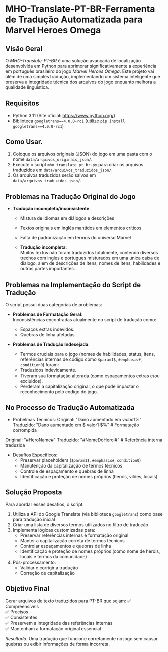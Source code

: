 # MHO-Translate-PT-BR-Ferramenta de Tradução Automatizada para Marvel Heroes Omega

## Visão Geral

O *MHO-Translate-PT-BR* é uma solução avançada de localização desenvolvida em Python para aprimorar significativamente a experiência em português brasileiro do jogo *Marvel Heroes Omega*. Este projeto vai além de uma simples tradução, implementando um sistema inteligente que preserva a integridade técnica dos arquivos do jogo enquanto melhora a qualidade linguística.

## Requisitos

- Python 3.11 (Site oficial: https://www.python.org/)
- Biblioteca `googletrans==4.0.0-rc1` (utilize `pip install googletrans==4.0.0-rc1`)

## Como Usar.

1. Coloque os arquivos originais (JSON) do jogo em uma pasta com o nome `data/arquivos_originais_json/`.
2. Execute o script `mho_translate_pt_br.py` para criar os arquivos traduzidos em `data/arquivos_traduzidos_json/`.
3. Os arquivos traduzidos serão salvos em `data/arquivos_traduzidos_json/`.


## Problemas na Tradução Original do Jogo

- **Tradução incompleta/inconsistente**:

  - Mistura de idiomas em diálogos e descrições

  - Textos originais em inglês mantidos em elementos críticos

  - Falta de padronização em termos do universo Marvel

  - **Tradução incompleta**:  
  Muitos textos não foram traduzidos totalmente, contendo diversos trechos com ingles e portugues misturados em uma unica caixa de dialogo, alem de descrições de itens, nomes de itens, habilidades e outras partes importantes.

## Problemas na Implementação do Script de Tradução

O script possui duas categorias de problemas:

- **Problemas de Formatação Geral**:  
  Inconsistências encontradas atualmente no script de tradução como:
  - Espaços extras indevidos.
  - Quebras de linha afetadas.

- **Problemas de Tradução Indesejada**:
  - Termos cruciais para o jogo (nomes de habilidades, status, itens, referências internas de código como `$param1$`, `#emphasis#`, `condition0`) foram:
  - Traduzidos indevidamente.
  - Tiveram sua formatação alterada (como espaçamentos extras e/ou excluidos).
  - Perderam a capitalização original, o que pode impactar o reconhecimento pelo codigo do jogo.

## No Processo de Tradução Automatizada

- Probelmas Técnicos:
Original: "Dano aumentado em $value1$%"  
Traduzido: "Dano aumentado em $ valor1 $%"  # Formatação corrompida

Original: "#HeroName#" 
Traduzido: "#NomeDoHeroi#"  # Referência interna traduzida

- Desafios Especificos:
  - Preservar placeholders (`$param1$`, `#emphasis#`, `condition0`)
  - Manutenção da capitalização de termos técnicos
  - Controle de espaçamento e quebras de linha
  - Identificação e proteção de nomes próprios (heróis, vilões, locais)

## Solução Proposta

Para abordar esses desafios, o script:

1. Utiliza a API do Google Translate (via biblioteca `googletrans`) como base para tradução inicial
2. Criar uma lista de diversos termos utilizados no filtro de tradução
3. Implementa lógicas customizadas para:
   - Preservar referências internas e formatação original
   - Manter a capitalização correta de termos técnicos
   - Controlar espaçamentos e quebras de linha
   - Identificação e proteção de nomes próprios (como nome de herois, locais e termos da comunidade)
4. Pós-processamento:
   - Validar e corrigir a tradução
   - Correção de capitalização

## Objetivo Final

Gerar arquivos de texto traduzidos para PT-BR que sejam:
✅ Compreensíveis  
✅ Precisos  
✅ Consistentes  
✅ Preservem a integridade das referências internas  
✅ Mantenham a formatação original essencial  

*Resultado:* Uma tradução que funcione corretamente no jogo sem causar quebras ou exibir informações de forma incorreta.